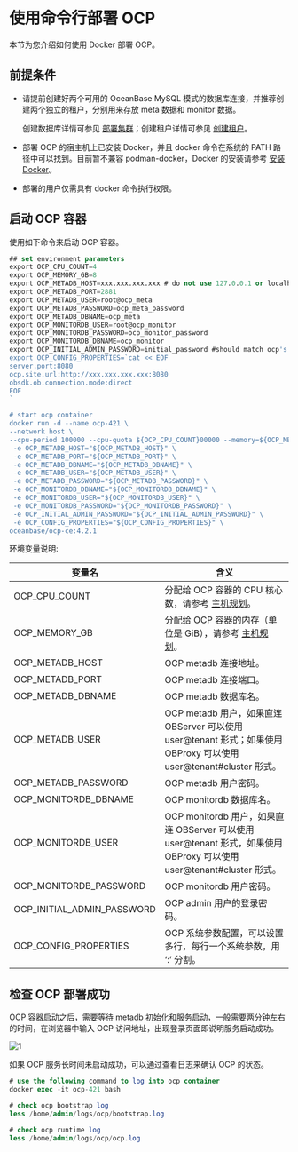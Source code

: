 # 使用命令行部署 OCP

本节为您介绍如何使用 Docker 部署 OCP。

## 前提条件

* 请提前创建好两个可用的 OceanBase MySQL 模式的数据库连接，并推荐创建两个独立的租户，分别用来存放 meta 数据和 monitor 数据。

    创建数据库详情可参见 [部署集群](https://www.oceanbase.com/docs/common-oceanbase-database-cn-1000000000218235)；创建租户详情可参见 [创建租户](https://www.oceanbase.com/docs/common-oceanbase-database-cn-1000000000218355)。

* 部署 OCP 的宿主机上已安装 Docker，并且 docker 命令在系统的 PATH 路径中可以找到。目前暂不兼容 podman-docker，Docker 的安装请参考 [安装 Docker](700.deploy-appendix/100.deploy-docker.md)。

* 部署的用户仅需具有 docker 命令执行权限。

## 启动 OCP 容器

使用如下命令来启动 OCP 容器。

```SQL
## set environment parameters
export OCP_CPU_COUNT=4
export OCP_MEMORY_GB=8
export OCP_METADB_HOST=xxx.xxx.xxx.xxx # do not use 127.0.0.1 or localhsot
export OCP_METADB_PORT=2881
export OCP_METADB_USER=root@ocp_meta
export OCP_METADB_PASSWORD=ocp_meta_password
export OCP_METADB_DBNAME=ocp_meta
export OCP_MONITORDB_USER=root@ocp_monitor
export OCP_MONITORDB_PASSWORD=ocp_monitor_password
export OCP_MONITORDB_DBNAME=ocp_monitor
export OCP_INITIAL_ADMIN_PASSWORD=initial_password #should match ocp's password validation
export OCP_CONFIG_PROPERTIES=`cat << EOF
server.port:8080
ocp.site.url:http://xxx.xxx.xxx.xxx:8080
obsdk.ob.connection.mode:direct
EOF
`

# start ocp container
docker run -d --name ocp-421 \
--network host \ 
--cpu-period 100000 --cpu-quota ${OCP_CPU_COUNT}00000 --memory=${OCP_MEMORY_GB}G \
 -e OCP_METADB_HOST="${OCP_METADB_HOST}" \
 -e OCP_METADB_PORT="${OCP_METADB_PORT}" \
 -e OCP_METADB_DBNAME="${OCP_METADB_DBNAME}" \
 -e OCP_METADB_USER="${OCP_METADB_USER}" \
 -e OCP_METADB_PASSWORD="${OCP_METADB_PASSWORD}" \
 -e OCP_MONITORDB_DBNAME="${OCP_MONITORDB_DBNAME}" \
 -e OCP_MONITORDB_USER="${OCP_MONITORDB_USER}" \
 -e OCP_MONITORDB_PASSWORD="${OCP_MONITORDB_PASSWORD}" \
 -e OCP_INITIAL_ADMIN_PASSWORD="${OCP_INITIAL_ADMIN_PASSWORD}" \
 -e OCP_CONFIG_PROPERTIES="${OCP_CONFIG_PROPERTIES}" \
oceanbase/ocp-ce:4.2.1
```

环境变量说明:

| 变量名 | 含义 |
|--------|------|
| OCP_CPU_COUNT | 分配给 OCP 容器的 CPU 核心数，请参考 [主机规划](300.installation-planning/200.host-planning.md)。|
| OCP_MEMORY_GB | 分配给 OCP 容器的内存（单位是 GiB），请参考 [主机规划](300.installation-planning/200.host-planning.md)。 |
| OCP_METADB_HOST | OCP metadb 连接地址。 |
| OCP_METADB_PORT | OCP metadb 连接端口。 |
| OCP_METADB_DBNAME | OCP metadb 数据库名。 |
| OCP_METADB_USER | OCP metadb 用户，如果直连 OBServer 可以使用 user@tenant 形式；如果使用 OBProxy 可以使用 user@tenant#cluster 形式。|
| OCP_METADB_PASSWORD | OCP metadb 用户密码。 |
| OCP_MONITORDB_DBNAME | OCP monitordb 数据库名。 |
| OCP_MONITORDB_USER | OCP monitordb 用户，如果直连 OBServer 可以使用 user@tenant 形式，如果使用 OBProxy 可以使用 user@tenant#cluster 形式。|
| OCP_MONITORDB_PASSWORD | OCP monitordb 用户密码。 |
| OCP_INITIAL_ADMIN_PASSWORD | OCP admin 用户的登录密码。 |
| OCP_CONFIG_PROPERTIES | OCP 系统参数配置，可以设置多行，每行一个系统参数，用 ‘:’ 分割。|

## 检查 OCP 部署成功

OCP 容器启动之后，需要等待 metadb 初始化和服务启动，一般需要两分钟左右的时间，在浏览器中输入 OCP 访问地址，出现登录页面即说明服务启动成功。

![1](https://obbusiness-private.oss-cn-shanghai.aliyuncs.com/doc/img/ocp/421-ce/%E7%99%BB%E5%BD%95%E9%A1%B5%E9%9D%A2.png)

如果 OCP 服务长时间未启动成功，可以通过查看日志来确认 OCP 的状态。

```SQL
# use the following command to log into ocp container
docker exec -it ocp-421 bash

# check ocp bootstrap log
less /home/admin/logs/ocp/bootstrap.log

# check ocp runtime log
less /home/admin/logs/ocp/ocp.log
```
